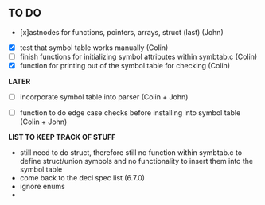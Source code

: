 ## TO DO

- [x]astnodes for functions, pointers, arrays, struct (last) (John)

- [x] test that symbol table works manually (Colin)
- [ ] finish functions for initializing symbol attributes within symbtab.c (Colin)
- [x] function for printing out of the symbol table for checking (Colin)

**LATER**
- [ ] incorporate symbol table into parser (Colin + John)
- [ ] function to do edge case checks before installing into symbol table (Colin + John)


**LIST TO KEEP TRACK OF STUFF**

- still need to do struct, therefore still no function within symbtab.c to define struct/union symbols and no functionality to insert them into the symbol table
- come back to the decl spec list (6.7.0)
- ignore enums
- 


